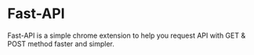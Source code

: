 # Fast-API
Fast-API is a simple chrome extension to help you request API with GET &amp; POST method faster and simpler.

